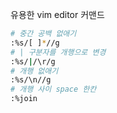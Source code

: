 유용한 vim editor 커맨드
```bash
# 중간 공백 없애기
:%s/[ ]*//g
# | 구분자를 개행으로 변경
:%s/|/\r/g
# 개행 없애기
:%s/\n//g
# 개행 사이 space 한칸
:%join
```
